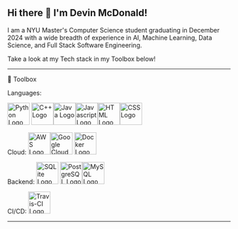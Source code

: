  ## Hi there 👋 I'm Devin McDonald!

I am a NYU Master's Computer Science student graduating in December 2024 with a wide breadth of experience in AI, Machine Learning, Data Science, and Full Stack Software Engineering.

Take a look at my Tech stack in my Toolbox below!

---

🧰 Toolbox

Languages:

<img src="https://cdn.worldvectorlogo.com/logos/python-4.svg" alt="Python Logo" width="50" height="50" /> <img src="https://cdn.worldvectorlogo.com/logos/c.svg" alt="C++ Logo" width="50" height="50" /><img src="https://cdn.worldvectorlogo.com/logos/java-4.svg" alt="Java Logo" width="50" height="50" /><img src="https://cdn.worldvectorlogo.com/logos/logo-javascript.svg" alt="Javascript Logo" width="50" height="50" /><img src="https://cdn.worldvectorlogo.com/logos/html-1.svg" alt="HTML Logo" width="50" height="50" /><img src="https://cdn.worldvectorlogo.com/logos/css-3.svg" alt="CSS Logo" width="50" height="50" />

Cloud:
<img src="https://cdn.worldvectorlogo.com/logos/aws-2.svg" alt="AWS Logo" width="50" height="50" /><img src="https://cdn.worldvectorlogo.com/logos/google-cloud-1.svg" alt="Google Cloud Logo" width="50" height="50" /> <img src="https://cdn.worldvectorlogo.com/logos/docker-4.svg" alt="Docker Logo" width="50" height="50" /> 

Backend:
<img src="https://cdn.worldvectorlogo.com/logos/sqlite.svg" alt="SQLite Logo" width="50" height="50" /> <img src="https://cdn.worldvectorlogo.com/logos/postgresql.svg" alt="PostgreSQL Logo" width="50" height="50" /><img src="https://cdn.worldvectorlogo.com/logos/mysql.svg" alt="MySQL Logo" width="50" height="50" />

CI/CD:
<img src="https://cdn.worldvectorlogo.com/logos/travis-ci.svg" alt="Travis-CI Logo" width="50" height="50" />



---

<!--
**devmcdonald/devmcdonald** is a ✨ _special_ ✨ repository because its `README.md` (this file) appears on your GitHub profile.

Here are some ideas to get you started:

- 🔭 I’m currently working on ...
- 🌱 I’m currently learning ...
- 👯 I’m looking to collaborate on ...
- 🤔 I’m looking for help with ...
- 💬 Ask me about ...
- 📫 How to reach me: ...
- 😄 Pronouns: ...
- ⚡ Fun fact: ...
-->
